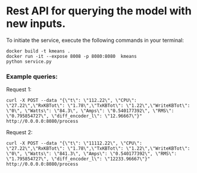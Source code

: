 # Rest API for querying the model with new inputs.

To initiate the service, execute the following commands in your terminal:

```
docker build -t kmeans .
docker run -it --expose 8008 -p 8080:8080  kmeans
python service.py
```

### Example queries:

Request 1:
```
curl -X POST --data "{\"t\": \"112.22\", \"CPU\": \"27.22\",\"RxKBTot\": \"1.78\",\"TxKBTot\": \"1.22\",\"WriteKBTot\": \"0\", \"Watts\": \"84.3\", \"Amps\": \"0.540177392\", \"RMS\": \"0.795854727\", \"diff_encoder_l\": \"12.96667\"}" http://0.0.0.0:8080/process
```

Request 2:
```
curl -X POST --data "{\"t\": \"11112.22\", \"CPU\": \"27.22\",\"RxKBTot\": \"1.78\",\"TxKBTot\": \"1.22\",\"WriteKBTot\": \"0\", \"Watts\": \"841.3\", \"Amps\": \"0.540177392\", \"RMS\": \"1.795854727\", \"diff_encoder_l\": \"12233.96667\"}"  http://0.0.0.0:8080/process
```
